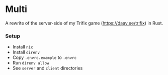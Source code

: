 # Multi

A rewrite of the server-side of my Trifix game (https://daav.ee/trifix) in Rust.

### Setup

- Install `nix`
- Install `direnv`
- Copy `.envrc.example` to `.envrc`
- Run `direnv allow`
- See `server` and `client` directories
